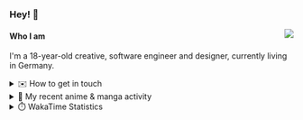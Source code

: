 ### Hey! 👋

[<img src="https://lanyard-profile-readme.vercel.app/api/228965621478588416" align="right">](https://discord.com/users/228965621478588416)

#### Who I am

I'm a 18-year-old creative, software engineer and designer, currently living in Germany.

<details>
  <summary>✉️ How to get in touch</summary>
  
> Sorted by how quickly you can expect a reply
- [Hit me up on Discord](https://discord.com/users/228965621478588416)
- [Hit me up on Twitter](https://twitter.com/cruggdev)
- [Send me a mail](mailto:me@crg.sh)
</details>


<details>
  <summary>🌸 My recent anime & manga activity</summary>
  
<!-- ANILIST_ACTIVITY:start -->

-   📺 Rewatched episode 6 of [Horimiya](https://anilist.co/anime/124080) (20:40, 21 August 2024)
-   📺 Watched episode 4 of [Alya Sometimes Hides Her Feelings in Russian](https://anilist.co/anime/162804) (19:26, 21 August 2024)
-   📺 Rewatched episode 4 - 5 of [Horimiya](https://anilist.co/anime/124080) (21:19, 17 August 2024)
-   📺 Rewatched episode 3 of [Horimiya](https://anilist.co/anime/124080) (18:02, 17 August 2024)
-   📺 Rewatched episode 1 - 2 of [Horimiya](https://anilist.co/anime/124080) (20:57, 15 August 2024)

<!-- ANILIST_ACTIVITY:end -->
</details>

<details>
  <summary>⏱️ WakaTime Statistics</summary>

<!--START_SECTION:waka-->

```txt
From: 14 August 2024 - To: 21 August 2024

Svelte        5 hrs 45 mins   ██████████░░░░░░░░░░░░░░░   39.73 %
TypeScript    5 hrs 16 mins   █████████░░░░░░░░░░░░░░░░   36.39 %
Prisma        55 mins         █▓░░░░░░░░░░░░░░░░░░░░░░░   06.42 %
HTML          32 mins         █░░░░░░░░░░░░░░░░░░░░░░░░   03.77 %
JSON          21 mins         ▓░░░░░░░░░░░░░░░░░░░░░░░░   02.42 %
```

<!--END_SECTION:waka-->
</details>
